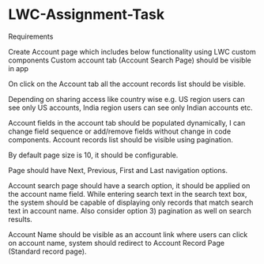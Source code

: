# LWC-Assignment-Task
Requirements

Create Account page which includes below functionality using LWC custom components
Custom account tab (Account Search Page) should be visible in app

On click on the Account tab all the account records list should be visible.

Depending on sharing access like country wise e.g. US region users can see only US accounts, India region users can see only Indian accounts etc.

Account fields in the account tab should be populated dynamically, I can change field sequence or add/remove fields without change in code components.
Account records list should be visible using pagination.

By default page size is 10, it should be configurable.

Page should have Next, Previous, First and Last navigation options.

Account search page should have a search option, it should be applied on the account name field. While entering search text in the search text box, the system should be capable of displaying only records that match search text in account name. Also consider option 3) pagination as well on search results.

Account Name should be visible as an account link where users can click on account name, system should redirect to Account Record Page (Standard record page).



